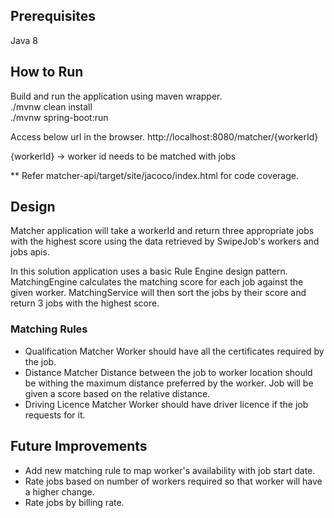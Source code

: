 ## Prerequisites

Java 8

## How to Run

Build and run the application using maven wrapper.  
./mvnw clean install  
./mvnw spring-boot:run  

Access below url in the browser.
http://localhost:8080/matcher/{workerId}

{workerId} -> worker id needs to be matched with jobs

** Refer matcher-api/target/site/jacoco/index.html for code coverage.

## Design

Matcher application will take a workerId and return three appropriate jobs with the highest score using the data retrieved by SwipeJob's workers and jobs apis.

In this solution application uses a basic Rule Engine design pattern. MatchingEngine calculates the matching score for each job against the given worker. MatchingService will then sort the jobs by their score and return 3 jobs with the highest score.

### Matching Rules

* Qualification Matcher 
  Worker should have all the certificates required by the job.
* Distance Matcher
  Distance between the job to worker location should be withing the maximum distance preferred by the worker.
  Job will be given a score based on the relative distance.
* Driving Licence Matcher
  Worker should have driver licence if the job requests for it.

## Future Improvements

* Add new matching rule to map worker's availability with job start date.
* Rate jobs based on number of workers required so that worker will have a higher change.
* Rate jobs by billing rate.





